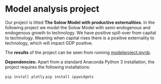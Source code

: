 # Model analysis project

Our project is titled **The Solow Model with productive externalities**. In the following project we model the Solow Model with semi-endogenous and endogenous growth to technology. We have positive spill-over from capital to technology. Meaning when capital rises there is a positive externality to technology, which will impact GDP positive. 

The **results** of the project can be seen from running [modelproject.ipynb](modelproject.ipynb).

**Dependencies:** Apart from a standard Anaconda Python 3 installation, the project requires the following installations:

``pip install plotly``
``pip install ipywidgets``

